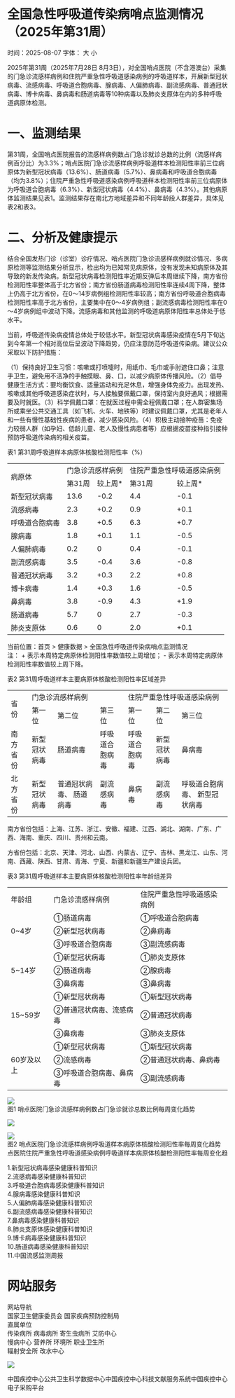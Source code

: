 # 全国急性呼吸道传染病哨点监测情况（2025年第31周）

时间：2025-08-07 字体： ⼤ ⼩

2025年第31周（2025年7⽉28⽇ 8⽉3⽇），对全国哨点医院（不含港澳台）采集的⻔急诊流感样病例和住院严重急性呼吸道感染病例的呼吸道样本，开展新型冠状病毒、流感病毒、呼吸道合胞病毒、腺病毒、⼈偏肺病毒、副流感病毒、普通冠状病毒、博卡病毒、⿐病毒和肠道病毒等10种病毒以及肺炎⽀原体在内的多种呼吸道病原体检测。

# ⼀、监测结果

第31周，全国哨点医院报告的流感样病例数占⻔急诊就诊总数的⽐例（流感样病例百分⽐）为3.3%；哨点医院⻔急诊流感样病例呼吸道样本检测阳性率前三位病原体为新型冠状病毒（13.6%）、肠道病毒（5.7%）、⿐病毒和呼吸道合胞病毒（均为3.8%）；住院严重急性呼吸道感染病例呼吸道样本检测阳性率前三位病原体为呼吸道合胞病毒（6.3%）、新型冠状病毒（4.4%）、⿐病毒（4.3%）。其他病原体监测结果⻅表1。监测结果存在南北⽅地域差异和不同年龄段⼈群差异，具体⻅表2和表3。

# ⼆、分析及健康提示

结合全国发热⻔诊（诊室）诊疗情况、哨点医院⻔急诊流感样病例就诊情况、多病原检测等监测结果分析显示，检出均为已知常⻅病原体，没有发现未知病原体及其导致的新发传染病。新型冠状病毒检测阳性率近期反弹后本周继续下降，南⽅省份检测阳性率整体⾼于北⽅省份；南⽅省份肠道病毒检测阳性率连续4周下降，整体上仍⾼于北⽅省份，在0～14岁病例组检测阳性率较⾼；南⽅省份呼吸道合胞病毒检测阳性率⾼于北⽅省份，主要集中在0～4岁病例组；副流感病毒检测阳性率在0～4岁病例组中波动下降。流感病毒和其他监测的呼吸道病原体阳性率总体处于低⽔平。

当前，呼吸道传染病疫情总体处于较低⽔平。新型冠状病毒感染疫情在5⽉下旬达到今年第⼀个相对⾼位后呈波动下降趋势，仍应注意防范呼吸道传染病。建议公众采取以下防护措施：

（1）保持良好卫⽣习惯：咳嗽或打喷嚏时，⽤纸⼱、⽑⼱或⼿肘遮住⼝⿐；注意⼿卫⽣，避免⽤不洁净的⼿触摸眼、⿐、⼝，以减少病原体传播⻛险。（2）倡导健康⽣活⽅式：要均衡饮⻝、适量运动和充⾜休息，增强身体免疫⼒。出现发热、咳嗽或其他呼吸道感染症状时，与⼈接触要佩戴⼝罩，保持室内良好通⻛；根据需要及时就医。（3）科学佩戴⼝罩：在就医过程中需全程佩戴⼝罩；在⼈群密集场所或乘坐公共交通⼯具（如⻜机、⽕⻋、地铁等）时建议佩戴⼝罩，尤其是⽼年⼈和⼀些有慢性基础性疾病的患者，减少感染⻛险。（4）积极主动接种疫苗：免疫⼒较弱⼈群（如孕妇、低龄⼉童、⽼⼈及慢性病患者等）应根据疫苗接种指引接种预防呼吸道传染病的相关疫苗。

表1 第31周呼吸道样本病原体核酸检测阳性率（%）  

<table><tr><td rowspan="2">病原体</td><td colspan="2">门急诊流感样病例</td><td colspan="2">住院严重急性呼吸道感染病例</td></tr><tr><td>第31周</td><td>较上周*</td><td>第31周</td><td>较上周*</td></tr><tr><td>新型冠状病毒</td><td>13.6</td><td>-0.2</td><td>4.4</td><td>-0.1</td></tr><tr><td>流感病毒</td><td>2.3</td><td>+0.2</td><td>0.9</td><td>+0.1</td></tr><tr><td>呼吸道合胞病毒</td><td>3.8</td><td>+0.5</td><td>6.3</td><td>+0.7</td></tr><tr><td>腺病毒</td><td>1.8</td><td>+0.1</td><td>1.1</td><td>-0.5</td></tr><tr><td>人偏肺病毒</td><td>0.2</td><td>0</td><td>0.4</td><td>-0.1</td></tr><tr><td>副流感病毒</td><td>3.5</td><td>-0.4</td><td>3.6</td><td>-0.8</td></tr><tr><td>普通冠状病毒</td><td>3.2</td><td>+0.3</td><td>2.2</td><td>+0.8</td></tr><tr><td>博卡病毒</td><td>1.4</td><td>+0.3</td><td>1.6</td><td>-0.5</td></tr><tr><td>鼻病毒</td><td>3.8</td><td>-0.9</td><td>4.3</td><td>+1.9</td></tr><tr><td>肠道病毒</td><td>5.7</td><td>0</td><td>2.7</td><td>-0.3</td></tr><tr><td>肺炎支原体</td><td>0.6</td><td>0</td><td>2.0</td><td>+0.1</td></tr></table>

当前位置：⾸⻚ > 健康数据 > 全国急性呼吸道传染病哨点监测情况  
注： + 表示本周特定病原体检测阳性率数值较上周增加； - 表示本周特定病原体检测阳性率数值较上周下降。

表2 第31周呼吸道样本主要病原体核酸检测阳性率区域差异  

<table><tr><td rowspan="2">省份</td><td colspan="3">门急诊流感样病例</td><td colspan="3">住院严重急性呼吸道感染病例</td></tr><tr><td>第一位</td><td>第二位</td><td>第三位</td><td>第一位</td><td>第二位</td><td>第三位</td></tr><tr><td>南方省份</td><td>新型冠状病毒</td><td>肠道病毒</td><td>呼吸道合胞病毒</td><td>呼吸道合胞病毒</td><td>新型冠状病毒</td><td>鼻病毒</td></tr><tr><td>北方省份</td><td>新型冠状病毒</td><td>普通冠状病毒、 肠道病毒</td><td>副流感病毒</td><td>鼻病毒</td><td>副流感病毒</td><td>呼吸道合胞病毒、 新型冠状病毒</td></tr></table>

南⽅省份包括：上海、江苏、浙江、安徽、福建、江⻄、湖北、湖南、⼴东、⼴⻄、海南、重庆、四川、贵州和云南。

⽅省份包括：北京、天津、河北、⼭⻄、内蒙古、辽宁、吉林、⿊⻰江、⼭东、河南、⻄藏、陕⻄、⽢肃、⻘海、宁夏、新疆和新疆⽣产建设兵团。

表3 第31周呼吸道样本主要病原体核酸检测阳性率年龄组差异  

<table><tr><td>年龄组</td><td>门急诊流感样病例</td><td>住院严重急性呼吸道感染病例</td></tr><tr><td rowspan="3">0~4岁</td><td>①肠道病毒</td><td>①呼吸道合胞病毒</td></tr><tr><td>②新型冠状病毒</td><td>②鼻病毒</td></tr><tr><td>③呼吸道合胞病毒</td><td>③副流感病毒</td></tr><tr><td rowspan="3">5~14岁</td><td>①新型冠状病毒</td><td>①肺炎支原体</td></tr><tr><td>②肠道病毒</td><td>②腺病毒</td></tr><tr><td>③鼻病毒</td><td>③鼻病毒</td></tr><tr><td rowspan="3">15~59岁</td><td>①新型冠状病毒</td><td>①新型冠状病毒</td></tr><tr><td>②普通冠状病毒、流感病毒</td><td>②普通冠状病毒</td></tr><tr><td>③鼻病毒</td><td>③肺炎支原体</td></tr><tr><td rowspan="3">60岁及以上</td><td>①新型冠状病毒</td><td>①新型冠状病毒</td></tr><tr><td>②流感病毒</td><td>②普通冠状病毒、鼻病毒</td></tr><tr><td>③呼吸道合胞病毒、鼻病毒</td><td>③副流感病毒</td></tr></table>

![](images/88fb04c2269818a7f43514ca30d535cade045792c5b5762419a57f7fc0974170.jpg)  
图1 哨点医院⻔急诊流感样病例数占⻔急诊就诊总数⽐例每周变化趋势

![](images/b8eee2b2332679563dc474a5b4571115c050e55c5a9f2aa1ce864bb5738668b6.jpg)

![](images/e2202382e83ee9dc8d538377a3d4b1b750910110080544d1b6ab27f6e22b4dfd.jpg)  
图2 哨点医院⻔急诊流感样病例呼吸道样本病原体核酸检测阳性率每周变化趋势   
点医院住院严重急性呼吸道感染病例呼吸道样本病原体核酸检测阳性率每周变化趋

1.新型冠状病毒感染健康科普知识  
2.流感病毒感染健康科普知识  
3.呼吸道合胞病毒感染健康科普知识  
4.腺病毒感染健康科普知识  
5.⼈偏肺病毒感染健康科普知识  
6.副流感病毒感染健康科普知识  
7.⿐病毒感染健康科普知识  
8.肺炎支原体感染健康科普知识  
9.博卡病毒感染健康科普知识  
10.肠道病毒感染健康科普知识  
11.中国流感监测周报

# ⽹站服务

⽹站导航  
国家卫⽣健康委员会 国家疾病预防控制局  
直属单位  
传染病所 病毒病所 寄⽣⾍病所 艾防中⼼  
慢病中⼼ 营养所 环境所 职业卫⽣所  
辐射安全所 改⽔中⼼

![](images/7c48c22c4a7eba62bfea1286fbcae49f10c137e37c6811ff957a27257388c0db.jpg)

中国疾控中⼼公共卫⽣科学数据中⼼中国疾控中⼼科技⽂献服务系统中国疾控中⼼电⼦采购平台
